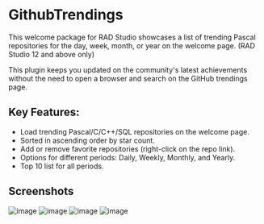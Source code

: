 # GithubTrendings
This welcome package for RAD Studio showcases a list of trending Pascal repositories for the day, week, month, or year on the welcome page. (RAD Studio 12 and above only)

This plugin keeps you updated on the community's latest achievements without the need to open a browser and search on the GitHub trendings page.

## Key Features:
- Load trending Pascal/C/C++/SQL repositories on the welcome page.
- Sorted in ascending order by star count.
- Add or remove favorite repositories (right-click on the repo link).
- Options for different periods: Daily, Weekly, Monthly, and Yearly.
- Top 10 list for all periods.
 
## Screenshots

![image](https://github.com/user-attachments/assets/9c4955e0-7e0d-428d-a6a0-c0aa7f40a3c7)
![image](https://github.com/user-attachments/assets/cb564d3e-45db-4e3b-81d9-592ead1a40e7)
![image](https://github.com/user-attachments/assets/ebe1b05b-9e19-4777-b093-a9a0166edfe7)
![image](https://github.com/user-attachments/assets/ea248a9d-ff25-4ddd-a207-5f5dca2f73dd)







